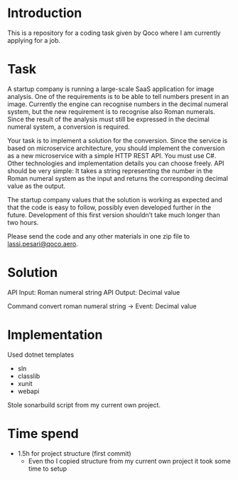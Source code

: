 # Introduction
This is a repository for a coding task given by Qoco where I am currently applying for a job.

# Task
A startup company is running a large-scale SaaS application for image analysis. One of the
requirements is to be able to tell numbers present in an image. Currently the engine can
recognise numbers in the decimal numeral system, but the new requirement is to recognise
also Roman numerals. Since the result of the analysis must still be expressed in the decimal
numeral system, a conversion is required.

Your task is to implement a solution for the conversion. Since the service is based on
microservice architecture, you should implement the conversion as a new microservice with
a simple HTTP REST API. You must use C#. Other technologies and implementation details
you can choose freely. API should be very simple: It takes a string representing the number
in the Roman numeral system as the input and returns the corresponding decimal value as
the output.

The startup company values that the solution is working as expected and that the code is
easy to follow, possibly even developed further in the future. Development of this first version
shouldn’t take much longer than two hours.

Please send the code and any other materials in one zip file to lassi.pesari@qoco.aero.

# Solution

API Input: Roman numeral string
API Output: Decimal value

Command convert roman numeral string -> Event: Decimal value

# Implementation
Used dotnet templates
- sln
- classlib
- xunit
- webapi

Stole sonarbuild script from my current own project.

# Time spend
- 1.5h for project structure (first commit)
    - Even tho I copied structure from my current own project it took some time to setup

